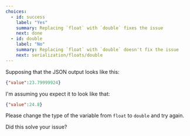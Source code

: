 ```yaml
---
choices:
  - id: success
    label: "Yes"
    summary: Replacing `float` with `double` fixes the issue
    next: done
  - id: double
    label: "No"
    summary: Replacing `float` with `double` doesn't fix the issue
    next: serialization/floats/double
---
```


Supposing that the JSON output looks like this:

```json
{"value":23.79999924}
```

I'm assuming you expect it to look like that:

```json
{"value":24.8}
```

Please change the type of the variable from `float` to `double` and try again.

Did this solve your issue?
